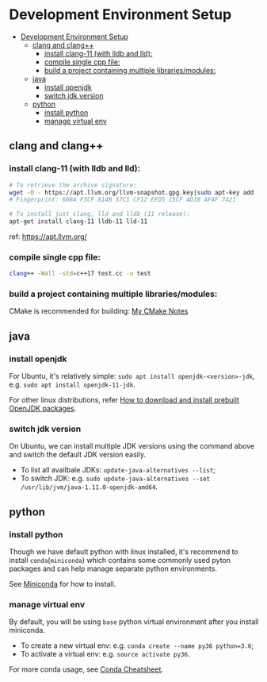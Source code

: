 # Development Environment Setup

- [Development Environment Setup](#development-environment-setup)
  - [clang and clang++](#clang-and-clang)
    - [install clang-11 (with lldb and lld):](#install-clang-11-with-lldb-and-lld)
    - [compile single cpp file:](#compile-single-cpp-file)
    - [build a project containing multiple libraries/modules:](#build-a-project-containing-multiple-librariesmodules)
  - [java](#java)
    - [install openjdk](#install-openjdk)
    - [switch jdk version](#switch-jdk-version)
  - [python](#python)
    - [install python](#install-python)
    - [manage virtual env](#manage-virtual-env)

## clang and clang++

### install clang-11 (with lldb and lld):

```bash
# To retrieve the archive signature:
wget -O - https://apt.llvm.org/llvm-snapshot.gpg.key|sudo apt-key add -
# Fingerprint: 6084 F3CF 814B 57C1 CF12 EFD5 15CF 4D18 AF4F 7421

# To install just clang, lld and lldb (11 release):
apt-get install clang-11 lldb-11 lld-11
```

ref: https://apt.llvm.org/

### compile single cpp file:

```bash
clang++ -Wall -std=c++17 test.cc -o test
```

### build a project containing multiple libraries/modules:

CMake is recommended for building: [My CMake Notes](https://github.com/prowiki/cpp-bootstrap/tree/main/cmake-bootstrap)


## java

### install openjdk

For Ubuntu, it's relatively simple: `sudo apt install openjdk-<version>-jdk`, e.g. `sudo apt install openjdk-11-jdk`.

For other linux distributions, refer [How to download and install prebuilt OpenJDK packages](https://openjdk.java.net/install/).

### switch jdk version

On Ubuntu, we can install multiple JDK versions using the command above and switch the default JDK version easily.

- To list all availbale JDKs: `update-java-alternatives --list`;
- To switch JDK: e.g. `sudo update-java-alternatives --set /usr/lib/jvm/java-1.11.0-openjdk-amd64`.


## python

### install python

Though we have default python with linux installed, it's recommend to install `conda`(`miniconda`) which contains some commonly used pyton packages and can help manage separate python environments.

See [Miniconda](https://docs.conda.io/en/latest/miniconda.html) for how to install.

### manage virtual env

By default, you will be using `base` python virtual environment after you install miniconda.

- To create a new virtual env: e.g. `conda create --name py36 python=3.6`;
- To activate a virtual env: e.g. `source activate py36`.

For more conda usage, see [Conda Cheatsheet](https://docs.conda.io/projects/conda/en/4.6.0/_downloads/52a95608c49671267e40c689e0bc00ca/conda-cheatsheet.pdf).
